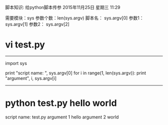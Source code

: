 脚本知识: 给python脚本传参
2015年11月25日 星期三
11:29
 
需要模块：sys
参数个数：len(sys.argv)
脚本名：    sys.argv[0]
参数1：     sys.argv[1]
参数2：     sys.argv[2]
 
# vi test.py
***************************
import sys
 
print "script name: ", sys.argv[0]
for i in range(1, len(sys.argv)):
    print "argument", i, sys.argv[i]
***************************
# python test.py hello world
script name: test.py
argument 1 hello
argument 2 world
